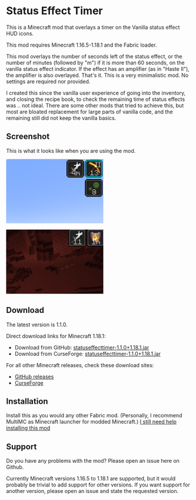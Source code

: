 # Status Effect Timer

This is a Minecraft mod that overlays a timer on the Vanilla status effect HUD icons.

This mod requires Minecraft 1.16.5-1.18.1 and the Fabric loader.

This mod overlays the number of seconds left of the status effect, or the number of minutes (followed by "m") if it is more than 60 seconds, on the vanilla status effect indicator. If the effect has an amplifier (as in "Haste II"), the amplifier is also overlayed. That's it. This is a very minimalistic mod. No settings are required nor provided.

I created this since the vanilla user experience of going into the inventory, and closing the recipe book, to check the remaining time of status effects was .. not ideal.
There are some other mods that tried to achieve this, but most are bloated replacement for large parts of vanilla code, and the remaining still did not keep the vanilla basics.

## Screenshot

This is what it looks like when you are using the mod.

![Screenshot](screenshot.png?raw=true)

![Animation](animation.gif?raw=true)

## Download

The latest version is 1.1.0. 

Direct download links for Minecraft 1.18.1:

* Download from GitHub: [statuseffecttimer-1.1.0+1.18.1.jar](https://github.com/magicus/statuseffecttimer/releases/download/v1.1.0-1.18.1/statuseffecttimer-1.1.0+1.18.1.jar)
* Download from CurseForge: [statuseffecttimer-1.1.0+1.18.1.jar](https://www.curseforge.com/minecraft/mc-mods/status-effect-timer/files/3585630)

For all other Minecraft releases, check these download sites:
* [GitHub releases](https://github.com/magicus/statuseffecttimer/releases)
* [CurseForge](https://www.curseforge.com/minecraft/mc-mods/status-effect-timer/files)

## Installation

Install this as you would any other Fabric mod. (Personally, I recommend MultiMC as Minecraft launcher for modded Minecraft.)
[I still need help installing this mod](https://lmgtfy.app/?q=how+to+install+minecraft+fabric+mods)

## Support

Do you have any problems with the mod? Please open an issue here on Github.

Currently Minecraft versions 1.16.5 to 1.18.1 are supported, but it would probably be trivial to add support for other versions.
If you want support for another version, please open an issue and state the requested version.
